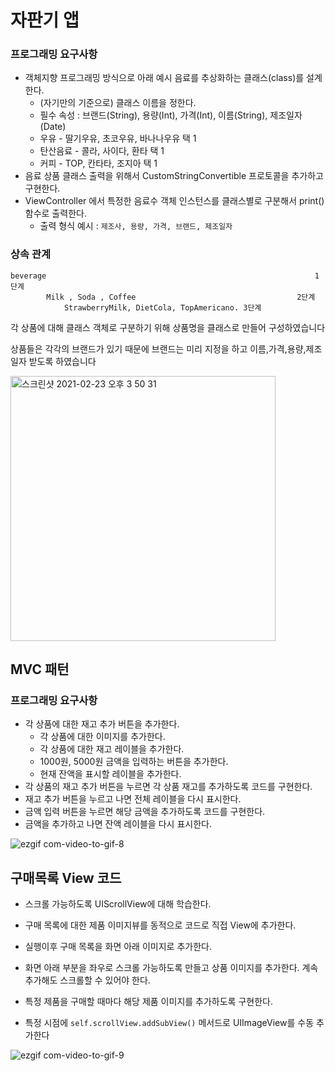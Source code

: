 # 자판기 앱

### 프로그래밍 요구사항

- 객체지향 프로그래밍 방식으로 아래 예시 음료를 추상화하는 클래스(class)를 설계한다.
  - (자기만의 기준으로) 클래스 이름을 정한다.
  - 필수 속성 : 브랜드(String), 용량(Int), 가격(Int), 이름(String), 제조일자(Date)
  - 우유 - 딸기우유, 초코우유, 바나나우유 택 1
  - 탄산음료 - 콜라, 사이다, 환타 택 1
  - 커피 - TOP, 칸타타, 조지아 택 1
- 음료 상품 클래스 출력을 위해서 CustomStringConvertible 프로토콜을 추가하고 구현한다.
- ViewController 에서 특정한 음료수 객체 인스턴스를 클래스별로 구분해서 print() 함수로 출력한다.
  - 출력 형식 예시 : `제조사, 용량, 가격, 브랜드, 제조일자`

### 상속 관계 

```
beverage    										            	1단계
		Milk , Soda , Coffee							        2단계
			StrawberryMilk, DietCola, TopAmericano. 3단계
```

각 상품에 대해  클래스 객체로 구분하기 위해  상품명을 클래스로 만들어 구성하였습니다

상품들은 각각의 브랜드가 있기 때문에 브랜드는 미리 지정을 하고 이름,가격,용량,제조일자 받도록 하였습니다 

<img width="424" alt="스크린샷 2021-02-23 오후 3 50 31" src="https://user-images.githubusercontent.com/33626693/108810698-0cf5c900-75ef-11eb-80dd-f53ca0a69c4f.png">



## MVC 패턴

### 프로그래밍 요구사항

- 각 상품에 대한 재고 추가 버튼을 추가한다.
  - 각 상품에 대한 이미지를 추가한다.
  - 각 상품에 대한 재고 레이블을 추가한다.
  - 1000원, 5000원 금액을 입력하는 버튼을 추가한다.
  - 현재 잔액을 표시할 레이블을 추가한다.
- 각 상품의 재고 추가 버튼을 누르면 각 상품 재고를 추가하도록 코드를 구현한다.
- 재고 추가 버튼을 누르고 나면 전체 레이블을 다시 표시한다.
- 금액 입력 버튼을 누르면 해당 금액을 추가하도록 코드를 구현한다.
- 금액을 추가하고 나면 잔액 레이블을 다시 표시한다.

![ezgif com-video-to-gif-8](https://user-images.githubusercontent.com/33626693/109758975-ad6f6d00-7c2f-11eb-86f3-d9c42d005488.gif)



## 구매목록 View 코드

- 스크롤 가능하도록 UIScrollView에 대해 학습한다.
- 구매 목록에 대한 제품 이미지뷰를 동적으로 코드로 직접 View에 추가한다.

- 실행이후 구매 목록을 화면 아래 이미지로 추가한다.
- 화면 아래 부분을 좌우로 스크롤 가능하도록 만들고 상품 이미지를 추가한다. 계속 추가해도 스크롤할 수 있어야 한다.
- 특정 제품을 구매할 때마다 해당 제품 이미지를 추가하도록 구현한다.
- 특정 시점에 `self.scrollView.addSubView()` 메서드로 UIImageView를 수동 추가한다

![ezgif com-video-to-gif-9](https://user-images.githubusercontent.com/33626693/111428886-7f178480-873b-11eb-8266-c0b7ffd17118.gif)